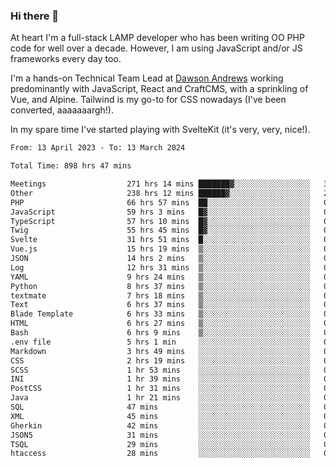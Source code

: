 ### Hi there 👋

<!--
**JamesNock/JamesNock** is a ✨ _special_ ✨ repository because its `README.md` (this file) appears on your GitHub profile.

Here are some ideas to get you started:

- 🔭 I’m currently working on ...
- 🌱 I’m currently learning ...
- 👯 I’m looking to collaborate on ...
- 🤔 I’m looking for help with ...
- 💬 Ask me about ...
- 📫 How to reach me: ...
- 😄 Pronouns: ...
- ⚡ Fun fact: ...
-->
At heart I'm a full-stack LAMP developer who has been writing OO PHP code for well over a decade. However, I am using JavaScript and/or JS frameworks every day too.

I'm a hands-on Technical Team Lead at [Dawson Andrews](https://www.dawsonandrews.com/) working predominantly with JavaScript, React and CraftCMS, with a sprinkling of Vue, and Alpine. Tailwind is my go-to for CSS nowadays (I've been converted, aaaaaaargh!).

In my spare time I've started playing with SvelteKit (it's very, very, nice!).

<!--START_SECTION:waka-->

```txt
From: 13 April 2023 - To: 13 March 2024

Total Time: 898 hrs 47 mins

Meetings                  271 hrs 14 mins ███████▓░░░░░░░░░░░░░░░░░   30.19 %
Other                     238 hrs 12 mins ██████▓░░░░░░░░░░░░░░░░░░   26.51 %
PHP                       66 hrs 57 mins  ██░░░░░░░░░░░░░░░░░░░░░░░   07.45 %
JavaScript                59 hrs 3 mins   █▓░░░░░░░░░░░░░░░░░░░░░░░   06.57 %
TypeScript                57 hrs 10 mins  █▓░░░░░░░░░░░░░░░░░░░░░░░   06.36 %
Twig                      55 hrs 45 mins  █▓░░░░░░░░░░░░░░░░░░░░░░░   06.21 %
Svelte                    31 hrs 51 mins  █░░░░░░░░░░░░░░░░░░░░░░░░   03.55 %
Vue.js                    15 hrs 19 mins  ▒░░░░░░░░░░░░░░░░░░░░░░░░   01.71 %
JSON                      14 hrs 2 mins   ▒░░░░░░░░░░░░░░░░░░░░░░░░   01.56 %
Log                       12 hrs 31 mins  ▒░░░░░░░░░░░░░░░░░░░░░░░░   01.39 %
YAML                      9 hrs 24 mins   ▒░░░░░░░░░░░░░░░░░░░░░░░░   01.05 %
Python                    8 hrs 37 mins   ▒░░░░░░░░░░░░░░░░░░░░░░░░   00.96 %
textmate                  7 hrs 18 mins   ▒░░░░░░░░░░░░░░░░░░░░░░░░   00.81 %
Text                      6 hrs 37 mins   ▒░░░░░░░░░░░░░░░░░░░░░░░░   00.74 %
Blade Template            6 hrs 33 mins   ▒░░░░░░░░░░░░░░░░░░░░░░░░   00.73 %
HTML                      6 hrs 27 mins   ▒░░░░░░░░░░░░░░░░░░░░░░░░   00.72 %
Bash                      6 hrs 9 mins    ▒░░░░░░░░░░░░░░░░░░░░░░░░   00.68 %
.env file                 5 hrs 1 min     ░░░░░░░░░░░░░░░░░░░░░░░░░   00.56 %
Markdown                  3 hrs 49 mins   ░░░░░░░░░░░░░░░░░░░░░░░░░   00.43 %
CSS                       2 hrs 19 mins   ░░░░░░░░░░░░░░░░░░░░░░░░░   00.26 %
SCSS                      1 hr 53 mins    ░░░░░░░░░░░░░░░░░░░░░░░░░   00.21 %
INI                       1 hr 39 mins    ░░░░░░░░░░░░░░░░░░░░░░░░░   00.18 %
PostCSS                   1 hr 31 mins    ░░░░░░░░░░░░░░░░░░░░░░░░░   00.17 %
Java                      1 hr 21 mins    ░░░░░░░░░░░░░░░░░░░░░░░░░   00.15 %
SQL                       47 mins         ░░░░░░░░░░░░░░░░░░░░░░░░░   00.09 %
XML                       45 mins         ░░░░░░░░░░░░░░░░░░░░░░░░░   00.08 %
Gherkin                   42 mins         ░░░░░░░░░░░░░░░░░░░░░░░░░   00.08 %
JSON5                     31 mins         ░░░░░░░░░░░░░░░░░░░░░░░░░   00.06 %
TSQL                      29 mins         ░░░░░░░░░░░░░░░░░░░░░░░░░   00.05 %
htaccess                  28 mins         ░░░░░░░░░░░░░░░░░░░░░░░░░   00.05 %
```

<!--END_SECTION:waka-->
